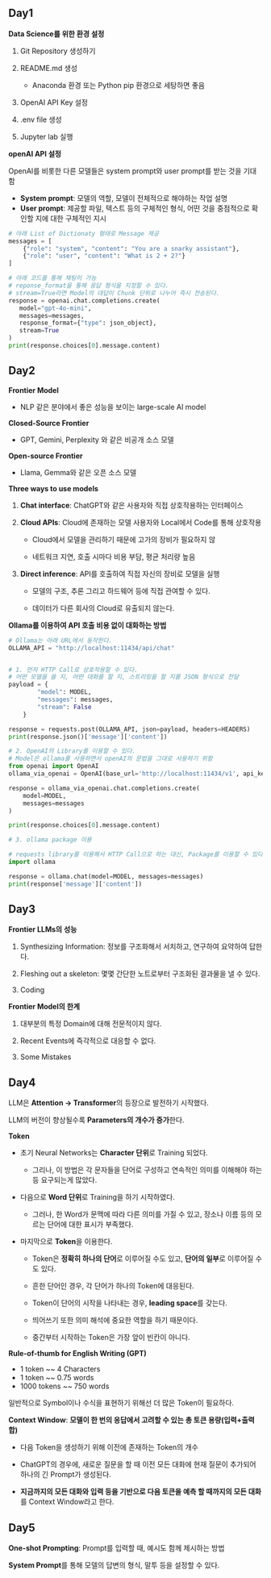 ## Day1

**Data Science를 위한 환경 설정**

1. Git Repository 생성하기
   
2. README.md 생성
  
    - Anaconda 환경 또는 Python pip 환경으로 세탕하면 좋음

3. OpenAI API Key 설정

4. .env file 생성

5. Jupyter lab 실행

**openAI API 설정**

OpenAI를 비롯한 다른 모델들은 system prompt와 user prompt를 받는 것을 기대함

- **System prompt**: 모델의 역할, 모델이 전체적으로 해야하는 작업 설명 
- **User prompt**: 제공할 파일, 텍스트 등의 구체적인 형식, 어떤 것을 중점적으로 확인할 지에 대한 구체적인 지시

``` python
# 아래 List of Dictionaty 형태로 Message 제공 
messages = [
    {"role": "system", "content": "You are a snarky assistant"},
    {"role": "user", "content": "What is 2 + 2?"}
]

# 아래 코드를 통해 채팅이 가능
# reponse_format을 통해 응답 형식을 지정할 수 있다.
# stream=True라면 Model의 대답이 Chunk 단위로 나누어 즉시 전송된다.
response = openai.chat.completions.create(
   model="gpt-4o-mini",
   messages=messages,
   response_format={"type": json_object},
   stream=True
)
print(response.choices[0].message.content)
```

## Day2

**Frontier Model**

- NLP 같은 분야에서 좋은 성능을 보이는 large-scale AI model

**Closed-Source Frontier**

- GPT, Gemini, Perplexity 와 같은 비공개 소스 모델

**Open-source Frontier**

- Llama, Gemma와 같은 오픈 소스 모델


**Three ways to use models**

1. **Chat interface**: ChatGPT와 같은 사용자와 직접 상호작용하는 인터페이스

2. **Cloud APIs**: Cloud에 존재하는 모델 사용자와 Local에서 Code를 통해 상호작용

   - Cloud에서 모델을 관리하기 때문에 고가의 장비가 필요하지 않

   - 네트워크 지연, 호출 시마다 비용 부담, 평균 처리량 높음
  

3. **Direct inference**: API를 호출하여 직접 자신의 장비로 모델을 실행

   - 모델의 구조, 추론 그리고 하드웨어 등에 직접 관여할 수 있다.
  
   - 데이터가 다른 회사의 Cloud로 유출되지 않는다.
  

**Ollama를 이용하여 API 호출 비용 없이 대화하는 방법**
  
```python
# Ollama는 아래 URL에서 동작한다.
OLLAMA_API = "http://localhost:11434/api/chat"


# 1. 먼저 HTTP Call로 상호작용할 수 있다.
# 어떤 모델을 쓸 지, 어떤 대화를 할 지, 스트리밍을 할 지를 JSON 형식으로 전달
payload = {
        "model": MODEL,
        "messages": messages,
        "stream": False
    }

response = requests.post(OLLAMA_API, json=payload, headers=HEADERS)
print(response.json()['message']['content'])

# 2. OpenAI의 Library를 이용할 수 있다.
# Model은 ollama를 사용하면서 openAI의 문법을 그대로 사용하기 위함
from openai import OpenAI
ollama_via_openai = OpenAI(base_url='http://localhost:11434/v1', api_key='ollama')

response = ollama_via_openai.chat.completions.create(
    model=MODEL,
    messages=messages
)

print(response.choices[0].message.content)

# 3. ollama package 이용

# requests library를 이용해서 HTTP Call으로 하는 대신, Package를 이용할 수 있다.
import ollama

response = ollama.chat(model=MODEL, messages=messages)
print(response['message']['content'])
```

## Day3

**Frontier LLMs의 성능**

1. Synthesizing Information: 정보를 구조화해서 서치하고, 연구하여 요약하여 답한다.

2. Fleshing out a skeleton: 몇몇 간단한 노트로부터 구조화된 결과물을 낼 수 있다.

3. Coding

**Frontier Model의 한계**

1. 대부분의 특정 Domain에 대해 전문적이지 않다.

2. Recent Events에 즉각적으로 대응할 수 없다.

3. Some Mistakes

## Day4

LLM은 **Attention -> Transformer**의 등장으로 발전하기 시작했다.

LLM의 버전이 향상될수록 **Parameters의 개수가 증가**한다.

**Token**

- 초기 Neural Networks는 **Character 단위**로 Training 되었다.

   - 그리나, 이 방법은 각 문자들을 단어로 구성하고 연속적인 의미를 이해해야 하는 등 요구되는게 많았다.
 
- 다음으로 **Word 단위**로 Training을 하기 시작하였다.

   - 그러나, 한 Word가 문맥에 따라 다른 의미를 가질 수 있고, 장소나 이름 등의 모르는 단어에 대한 표시가 부족했다.
 
- 마지막으로 **Token**을 이용한다.

   - Token은 **정확히 하나의 단어**로 이루어질 수도 있고, **단어의 일부**로 이루어질 수도 있다.
 
   - 흔한 단어인 경우, 각 단어가 하나의 Token에 대응된다.
 
   - Token이 단어의 시작을 나타내는 경우, **leading space**를 갖는다.
 
   - 띄어쓰기 또한 의미 해석에 중요한 역할을 하기 때문이다. 
 
   - 중간부터 시작하는 Token은 가장 앞이 빈칸이 아니다.
 
**Rule-of-thumb for English Writing (GPT)**

- 1 token ~~ 4 Characters
- 1 token ~~ 0.75 words
- 1000 tokens ~~ 750 words

일반적으로 Symbol이나 수식을 표현하기 위해선 더 많은 Token이 필요하다.
  

**Context Window**: **모델이 한 번의 응답에서 고려할 수 있는 총 토큰 용량(입력+출력 합)**

- 다음 Token을 생성하기 위해 이전에 존재하는 Token의 개수

- ChatGPT의 경우에, 새로운 질문을 할 때 이전 모든 대화에 현재 질문이 추가되어 하나의 긴 Prompt가 생성된다.

- **지금까지의 모든 대화와 입력 등을 기반으로 다음 토큰을 예측 할 때까지의 모든 대화**를 Context Window라고 한다.

## Day5

**One-shot Prompting**: Prompt를 입력할 때, 예시도 함께 제시하는 방법

**System Prompt**를 통해 모델의 답변의 형식, 말투 등을 설정할 수 있다.



